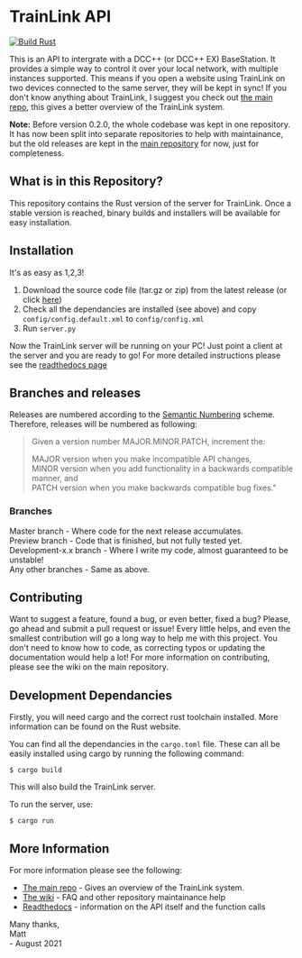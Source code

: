# TrainLink API
[![Build Rust](https://github.com/trainlink-org/rust-server/actions/workflows/build-rust.yml/badge.svg)](https://github.com/trainlink-org/rust-server/actions/workflows/build-rust.yml)

This is an API to intergrate with a DCC++ (or DCC++ EX) BaseStation. It provides a simple way to control it over your local network, with multiple instances supported. This means if you open a website using TrainLink on two devices connected to the same server, they will be kept in sync! If you don't know anything about TrainLink, I suggest you check out [the main repo](https://github.com/trainlink-org/trainlink-api), this gives a better overview of the TrainLink system.

**Note:** Before version 0.2.0, the whole codebase was kept in one repository. It has now been split into separate repositories to help with maintainance, but the old releases are kept in the [main repository](https://github.com/trainlink-org/trainlink-api) for now, just for completeness.

## What is in this Repository?
This repository contains the Rust version of the server for TrainLink. Once a stable version is reached, binary builds and installers will be available for easy installation.

## Installation
It's as easy as 1,2,3!

1. Download the source code file (tar.gz or zip) from the latest release (or click [here](https://github.com/trainlink-org/python-server/releases/latest))
1. Check all the dependancies are installed (see above) and copy `config/config.default.xml` to `config/config.xml`
1. Run `server.py`

Now the TrainLink server will be running on your PC! Just point a client at the server and you are ready to go! For more detailed instructions please see the [readthedocs page](https://trainlink-api.readthedocs.io/en/stable/getting-started.html)

## Branches and releases
Releases are numbered according to the [Semantic Numbering](https://semver.org/) scheme. Therefore, releases will be numbered as following:

>Given a version number MAJOR.MINOR.PATCH, increment the:
>
>MAJOR version when you make incompatible API changes,  
MINOR version when you add functionality in a backwards compatible manner, and  
PATCH version when you make backwards compatible bug fixes."

### Branches
Master branch - Where code for the next release accumulates.  
Preview branch - Code that is finished, but not fully tested yet.  
Development-x.x branch - Where I write my code, almost guaranteed to be unstable!  
Any other branches - Same as above.

## Contributing
Want to suggest a feature, found a bug, or even better, fixed a bug? Please, go ahead and submit a pull request or issue! Every little helps, and even the smallest contribution will go a long way to help me with this project. You don't need to know how to code, as correcting typos or updating the documentation would help a lot! For more information on contributing, please see the wiki on the main repository.

## Development Dependancies
Firstly, you will need cargo and the correct rust toolchain installed. More information can be found on the Rust website.

You can find all the dependancies in the `cargo.toml` file. These can all be easily installed using cargo by running the following command:
```
$ cargo build
```
This will also build the TrainLink server.

To run the server, use:
```
$ cargo run
```

## More Information
For more information please see the following:
* [The main repo](https://github.com/trainlink-org/trainlink-api) - Gives an overview of the TrainLink system.
* [The wiki](https://github.com/trainlink-org/trainlink-api/wiki) - FAQ and other repository maintainance help
* [Readthedocs](https://trainlink-api.readthedocs.io) - information on the API itself and the function calls

Many thanks,  
Matt  
\- August 2021
